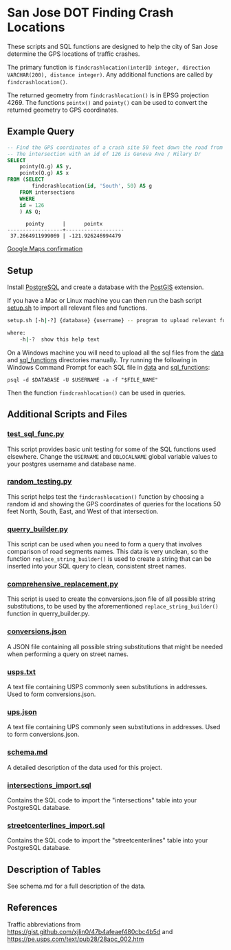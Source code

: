 # San Jose DOT Finding Crash Locations

These scripts and SQL functions are designed to help the city of San Jose determine the GPS locations of traffic crashes.

The primary function is `findcrashlocation(interID integer, direction VARCHAR(200), distance integer)`. Any additional functions are called by `findcrashlocation()`.

The returned geometry from `findcrashlocation()` is in EPSG projection 4269. The functions `pointx()` and `pointy()` can be used to convert the returned geometry to GPS coordinates.

## Example Query
```sql
-- Find the GPS coordinates of a crash site 50 feet down the road from the intersection with an id of 126
-- The intersection with an id of 126 is Geneva Ave / Hilary Dr
SELECT
    pointy(Q.g) AS y,
    pointx(Q.g) AS x 
FROM (SELECT 
        findcrashlocation(id, 'South', 50) AS g
    FROM intersections
    WHERE
    id = 126
    ) AS Q;
```
```
      pointy      |      pointx       
------------------+-------------------
 37.2664911999069 | -121.926246994479
```
[Google Maps confirmation](https://www.google.com/maps/place/37%C2%B015'59.4%22N+121%C2%B055'34.5%22W/@37.2664923,-121.9267955,19z/data=!3m1!4b1!4m5!3m4!1s0x0:0x0!8m2!3d37.2664912!4d-121.926247)

## Setup
Install [PostgreSQL](https://www.postgresql.org/) and create a database with the [PostGIS](https://postgis.net/install/) extension.

If you have a Mac or Linux machine you can then run the bash script [setup.sh](https://github.com/jfox13-nd/San-Jose-DOT-Crash-Locator/blob/master/setup.sh) to import all relevant files and functions.

```bash
setup.sh [-h|-?] {database} {username} -- program to upload relevant functions to your postgres database

where:
    -h|-?  show this help text
```

On a Windows machine you will need to upload all the sql files from the [data](https://github.com/jfox13-nd/San-Jose-DOT-Crash-Locator/tree/master/data) and [sql_functions](https://github.com/jfox13-nd/San-Jose-DOT-Crash-Locator/tree/master/sql_functions) directories manually. Try running the following in Windows Command Prompt for each SQL file in [data](https://github.com/jfox13-nd/San-Jose-DOT-Crash-Locator/tree/master/data) and [sql_functions](https://github.com/jfox13-nd/San-Jose-DOT-Crash-Locator/tree/master/sql_functions):

```shell
psql -d $DATABASE -U $USERNAME -a -f "$FILE_NAME"
```

Then the function `findcrashlocation()` can be used in queries.

## Additional Scripts and Files

### [test_sql_func.py](https://github.com/jfox13-nd/San-Jose-DOT-Crash-Locator/blob/master/test_sql_func.py)
This script provides basic unit testing for some of the SQL functions used elsewhere. Change the `USERNAME` and `DBLOCALNAME` global variable values to your postgres username and database name.

### [random_testing.py](https://github.com/jfox13-nd/San-Jose-DOT-Crash-Locator/blob/master/random_testing.py)
This script helps test the `findcrashlocation()` function by choosing a random id and showing the GPS coordinates of queries for the locations 50 feet North, South, East, and West of that intersection.

### [querry_builder.py](https://github.com/jfox13-nd/San-Jose-DOT-Crash-Locator/blob/master/street_name_querying/querry_builder.py)
This script can be used when you need to form a query that involves comparison of road segments names. This data is very unclean, so the function `replace_string_builder()` is used to create a string that can be inserted into your SQL query to clean, consistent street names.

### [comprehensive_replacement.py](https://github.com/jfox13-nd/San-Jose-DOT-Crash-Locator/blob/master/street_name_querying/comprehensive_replacement.py)
This script is used to create the conversions.json file of all possible string substitutions, to be used by the aforementioned `replace_string_builder()` function in querry_builder.py.

### [conversions.json](https://github.com/jfox13-nd/San-Jose-DOT-Crash-Locator/blob/master/street_name_querying/conversions.json)
A JSON file containing all possible string substitutions that might be needed when performing a query on street names.

### [usps.txt](https://github.com/jfox13-nd/San-Jose-DOT-Crash-Locator/blob/master/street_name_querying/usps.txt)
A text file containing USPS commonly seen substitutions in addresses. Used to form conversions.json.

### [ups.json](https://github.com/jfox13-nd/San-Jose-DOT-Crash-Locator/blob/master/street_name_querying/ups.json)
A text file containing UPS commonly seen substitutions in addresses. Used to form conversions.json.

### [schema.md](https://github.com/jfox13-nd/San-Jose-DOT-Crash-Locator/blob/master/schema.md)
A detailed description of the data used for this project.

### [intersections_import.sql](https://github.com/jfox13-nd/San-Jose-DOT-Crash-Locator/blob/master/data/intersections_import.sql)
Contains the SQL code to import the "intersections" table into your PostgreSQL database.

### [streetcenterlines_import.sql](https://github.com/jfox13-nd/San-Jose-DOT-Crash-Locator/blob/master/data/streetcenterlines_import.sql)
Contains the SQL code to import the "streetcenterlines" table into your PostgreSQL database.

## Description of Tables
See schema.md for a full description of the data.

## References
Traffic abbreviations from https://gist.github.com/xjlin0/47b4afeaef480cbc4b5d and https://pe.usps.com/text/pub28/28apc_002.htm